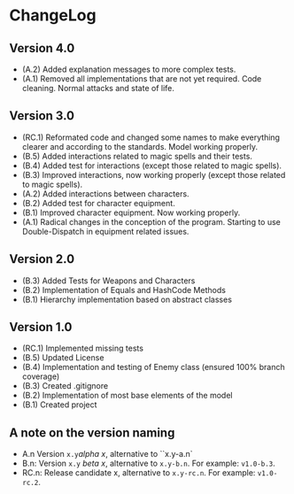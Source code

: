 ChangeLog
=========


Version 4.0
-----------
- (A.2) Added explanation messages to more complex tests.
- (A.1) Removed all implementations that are not yet required. Code cleaning. Normal attacks and state of life.

Version 3.0
-----------
- (RC.1) Reformated code and changed some names to make everything clearer and according to the standards. Model working properly.
- (B.5) Added interactions related to magic spells and their tests.
- (B.4) Added test for interactions (except those related to magic spells).
- (B.3) Improved interactions, now working properly (except those related to magic spells).
- (A.2) Added interactions between characters.
- (B.2) Added test for character equipment.
- (B.1) Improved character equipment. Now working properly.
- (A.1) Radical changes in the conception of the program. Starting to use Double-Dispatch in equipment related issues.

Version 2.0
-----------
- (B.3) Added Tests for Weapons and Characters
- (B.2) Implementation of Equals and HashCode Methods
- (B.1) Hierarchy implementation based on abstract classes

Version 1.0
-----------
- (RC.1) Implemented missing tests
- (B.5) Updated License
- (B.4) Implementation and testing of Enemy class (ensured 100% branch coverage)
- (B.3) Created .gitignore
- (B.2) Implementation of most base elements of the model
- (B.1) Created project

A note on the version naming
----------------------------
- A.n Version ``x.y``_alpha x_, alternative to ``x.y-a.n`
- B.n: Version ``x.y`` _beta x_, alternative to ``x.y-b.n``.
  For example: ``v1.0-b.3``.
- RC.n: Release candidate x, alternative to ``x.y-rc.n``.
  For example: ``v1.0-rc.2``.
